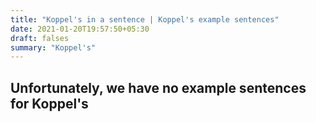 ```yaml
---
title: "Koppel's in a sentence | Koppel's example sentences"
date: 2021-01-20T19:57:50+05:30
draft: falses
summary: "Koppel's"
---
```

## Unfortunately, we have no example sentences for Koppel's                 

